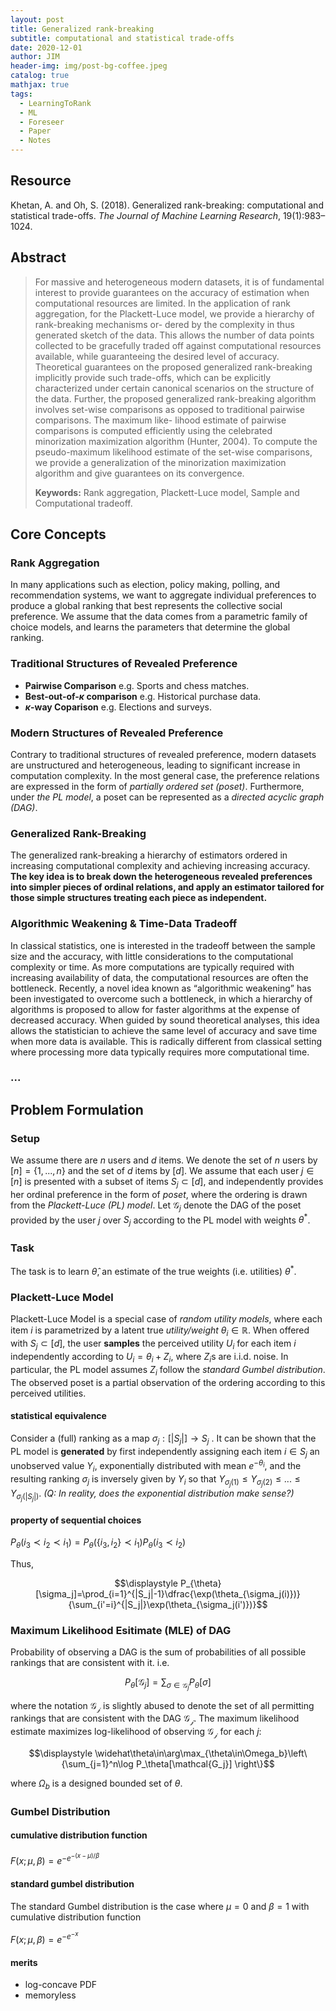 ```yaml
---
layout: post
title: Generalized rank-breaking
subtitle: computational and statistical trade-offs
date: 2020-12-01
author: JIM
header-img: img/post-bg-coffee.jpeg
catalog: true
mathjax: true
tags:
  - LearningToRank
  - ML
  - Foreseer
  - Paper
  - Notes
---
```


## Resource

Khetan, A. and Oh, S. (2018). Generalized rank-breaking: computational and statistical trade-offs. _The Journal of Machine Learning Research_, 19(1):983–1024.

## Abstract

> For massive and heterogeneous modern datasets, it is of fundamental interest to provide guarantees
> on the accuracy of estimation when computational resources are limited. In the application of rank
> aggregation, for the Plackett-Luce model, we provide a hierarchy of rank-breaking mechanisms or-
> dered by the complexity in thus generated sketch of the data. This allows the number of data points
> collected to be gracefully traded off against computational resources available, while guaranteeing
> the desired level of accuracy. Theoretical guarantees on the proposed generalized rank-breaking
> implicitly provide such trade-offs, which can be explicitly characterized under certain canonical
> scenarios on the structure of the data. Further, the proposed generalized rank-breaking algorithm
> involves set-wise comparisons as opposed to traditional pairwise comparisons. The maximum like-
> lihood estimate of pairwise comparisons is computed efficiently using the celebrated minorization
> maximization algorithm (Hunter, 2004). To compute the pseudo-maximum likelihood estimate of
> the set-wise comparisons, we provide a generalization of the minorization maximization algorithm
> and give guarantees on its convergence.
>
> **Keywords:** Rank aggregation, Plackett-Luce model, Sample and Computational tradeoff.

## Core Concepts

### Rank Aggregation

In many applications such as election, policy making, polling, and recommendation systems, we want to aggregate individual preferences to produce a global ranking that best represents the collective social preference. We assume that the data comes from a parametric family of choice models, and learns the parameters that determine the global ranking.

### Traditional Structures of Revealed Preference

- **Pairwise Comparison** e.g. Sports and chess matches.
- **Best-out-of-$\kappa$ comparison** e.g. Historical purchase data.
- **$\kappa$-way Coparison** e.g. Elections and surveys.

### Modern Structures of Revealed Preference

Contrary to traditional structures of revealed preference, modern datasets are unstructured and heterogeneous, leading to significant increase in computation complexity. In the most general case, the preference relations are expressed in the form of _partially ordered set (poset)_. Furthermore, under _the PL model_, a poset can be represented as a _directed acyclic graph (DAG)_.

### Generalized Rank-Breaking

The generalized rank-breaking a hierarchy of estimators ordered in increasing computational complexity and achieving increasing accuracy. **The key idea is to break down the heterogeneous revealed preferences into simpler pieces of ordinal relations, and apply an estimator tailored for those simple structures treating each piece as independent.**

### Algorithmic Weakening & Time-Data Tradeoff

In classical statistics, one is interested in the tradeoff between the sample size and the accuracy, with little considerations to the computational complexity or time. As more computations are typically required with increasing availability of data, the computational resources are often the bottleneck. Recently, a novel idea known as “algorithmic weakening” has been investigated to overcome such a bottleneck, in which a hierarchy of algorithms is proposed to allow for faster algorithms at the expense of decreased accuracy. When guided by sound theoretical analyses, this idea allows the statistician to achieve the same level of accuracy and save time when more data is available. This is radically different from classical setting where processing more data typically requires more computational time.

### ...

## Problem Formulation

### Setup

We assume there are $n$ users and $d$ items. We denote the set of $n$ users by $[n]=\{1,...,n\}$ and the set of $d$ items by $[d]$. We assume that each user $j\in [n]$ is presented with a subset of items $S_j\subset [d]$, and independently provides her ordinal preference in the form of _poset_, where the ordering is drawn from the _Plackett-Luce (PL) model_. Let $\mathcal{G}_j$ denote the DAG of the poset provided by the user $j$ over $S_j$ according to the PL model with weights $\theta^*$.

### Task

The task is to learn $\widehat\theta$, an estimate of the true weights (i.e. utilities) $\theta^*$.

### Plackett-Luce Model

Plackett-Luce Model is a special case of _random utility models_, where each item $i$ is parametrized by a latent true _utility/weight_ $\theta_i\in\mathbb{R}$. When offered with $S_j\subset[d]$, the user **samples** the perceived utility $U_i$ for each item $i$ independently according to $U_i=\theta_i+Z_i$, where $Z_i$s are i.i.d. noise. In particular, the PL model assumes $Z_i$ follow the _standard Gumbel distribution_. The observed poset is a partial observation of the ordering according to this perceived utilities.

#### statistical equivalence

Consider a (full) ranking as a map $\sigma_j : [|S_j|]\to S_j$ . 
It can be shown that the PL model is **generated** by first independently assigning each item $i\in S_j$ an unobserved value $Y_i$, exponentially distributed with mean $e^{-\theta_i}$, and the resulting ranking $\sigma_j$ is inversely given by $Y_i$ so that $Y_{\sigma_j(1)}\leq Y_{\sigma_j(2)}\leq ...\leq Y_{\sigma_j(|S_j|)}$.
 _(Q: In reality, does the exponential distribution make sense?)_

#### property of sequential choices

$P_\theta(i_3\prec i_2\prec i_1)=P_\theta(\{i_3, i_2\}\prec i_1)P_\theta(i_3\prec i_2)$

Thus,

$$\displaystyle P_{\theta}[\sigma_j]=\prod_{i=1}^{|S_j|-1}\dfrac{\exp(\theta_{\sigma_j(i)})}{\sum_{i'=i}^{|S_j|}\exp(\theta_{\sigma_j(i')})}$$

### Maximum Likelihood Esitimate (MLE) of DAG

Probability of observing a DAG is the sum of probabilities of all possible rankings that are consistent with it. i.e.

$$\displaystyle P_\theta[\mathcal{G}_j]=\sum_{\sigma\in\mathcal{G}_j}P_{\theta}[\sigma]$$

where the notation $\mathcal{G_j}$ is slightly abused to denote the set of all permitting rankings that are consistent with the DAG $\mathcal{G_j}$. The maximum likelihood estimate maximizes log-likelihood of observing $\mathcal{G_j}$ for each $j$:

$$\displaystyle \widehat\theta\in\arg\max_{\theta\in\Omega_b}\left\{\sum_{j=1}^n\log P_\theta[\mathcal{G_j}] \right\}$$

where $\Omega_b$ is a designed bounded set of $\theta$.

### Gumbel Distribution

#### cumulative distribution function

${\displaystyle F(x;\mu ,\beta )=e^{-e^{-(x-\mu )/\beta }}\,}$

#### standard gumbel distribution

The standard Gumbel distribution is the case where ${\displaystyle \mu =0}$ and ${\displaystyle \beta =1}$ with cumulative distribution function

${\displaystyle F(x;\mu ,\beta )=e^{-e^{-x}}}$

#### merits

- log-concave PDF
- memoryless
